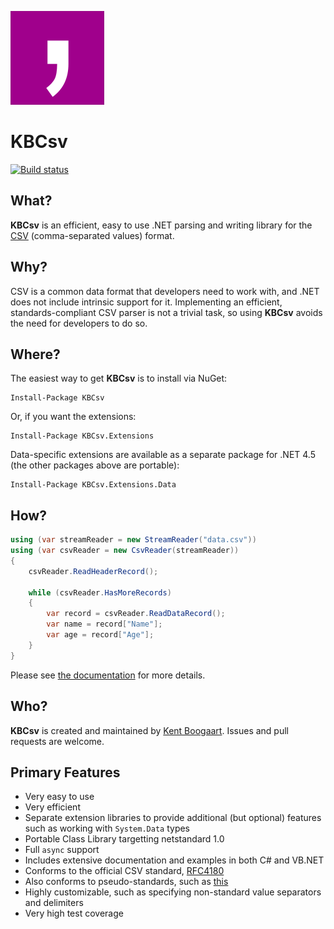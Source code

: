 ![Logo](Art/Logo150x150.png "Logo")

# KBCsv

[![Build status](https://ci.appveyor.com/api/projects/status/0osrhn2736992t52?svg=true)](https://ci.appveyor.com/project/kentcb/kbcsv)

## What?

**KBCsv** is an efficient, easy to use .NET parsing and writing library for the [CSV](http://en.wikipedia.org/wiki/Comma-separated_values) (comma-separated values) format.

## Why?

CSV is a common data format that developers need to work with, and .NET does not include intrinsic support for it. Implementing an efficient, standards-compliant CSV parser is not a trivial task, so using **KBCsv** avoids the need for developers to do so.

## Where?

The easiest way to get **KBCsv** is to install via NuGet:

```
Install-Package KBCsv
```

Or, if you want the extensions:

```
Install-Package KBCsv.Extensions
```

Data-specific extensions are available as a separate package for .NET 4.5 (the other packages above are portable):

```
Install-Package KBCsv.Extensions.Data
```

## How?

```C#
using (var streamReader = new StreamReader("data.csv"))
using (var csvReader = new CsvReader(streamReader))
{
    csvReader.ReadHeaderRecord();

    while (csvReader.HasMoreRecords)
    {
        var record = csvReader.ReadDataRecord();
        var name = record["Name"];
        var age = record["Age"];
    }
}
```

Please see [the documentation](Doc/overview.md) for more details.

## Who?

**KBCsv** is created and maintained by [Kent Boogaart](http://kent-boogaart.com). Issues and pull requests are welcome.

## Primary Features

* Very easy to use
* Very efficient
* Separate extension libraries to provide additional (but optional) features such as working with `System.Data` types
* Portable Class Library targetting netstandard 1.0
* Full `async` support
* Includes extensive documentation and examples in both C# and VB.NET
* Conforms to the official CSV standard, [RFC4180](http://www.ietf.org/rfc/rfc4180.txt)
* Also conforms to pseudo-standards, such as [this](http://www.creativyst.com/Doc/Articles/CSV/CSV01.htm)
* Highly customizable, such as specifying non-standard value separators and delimiters
* Very high test coverage